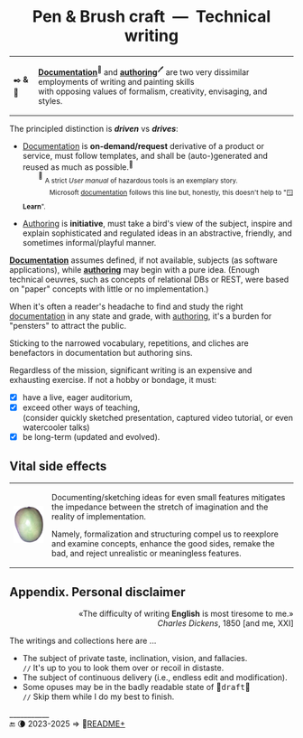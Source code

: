 <h1 align="center">Pen & Brush craft&nbsp;&nbsp;&mdash;&nbsp;&nbsp;Technical writing</h1>

<table width="80%" align="center"><tr></tr><tr><td>

✒️&thinsp;**&**&thinsp;🎨
  
</td><td>

[__Documentation__](README+/tech_docu.md)<sup>📄</sup> and [__authoring__](README+/tech-authoring.md)<sup>🖊️</sup> are two very dissimilar employments of writing and painting skills<br />
with opposing values of formalism, creativity, envisaging, and styles.

</td></tr></table>

The principled distinction is __*driven*__ vs __*drives*__:

* <ins>Documentation</ins> is **on-demand/request** derivative of a product or service, must follow templates, and shall be (auto-)generated and reused as much as possible.<sup>📖</sup>\
&nbsp;&nbsp;&nbsp;&nbsp;&nbsp;&nbsp;&nbsp;<sup>📖</sup> <sub>A strict _User manual_ of hazardous tools is an exemplary story.</sub>\
&nbsp;&nbsp;&nbsp;&nbsp;&nbsp;&nbsp;&nbsp;&nbsp;&nbsp;&nbsp;&nbsp;&nbsp;<sub>Microsoft [documentation](https://learn.microsoft.com/) follows this line but, honestly, this doesn't help to "🪟<b>Learn</b>".</docu>

* <ins>Authoring</ins> is **initiative**, must take a bird's view of the subject, inspire and explain sophisticated and regulated ideas in an abstractive, friendly, and sometimes informal/playful manner.

<ins>**Documentation**</ins> assumes defined, if not available, subjects (as software applications), while <ins>**authoring**</ins> may begin with a pure idea. (Enough technical oeuvres, such as concepts of relational DBs or REST, were based on "paper" concepts with little or no implementation.)

When it's often a reader's headache to find and study the right <ins>documentation</ins> in any state and grade, with <ins>authoring</ins>, it's a burden for "pensters" to attract the public. 

Sticking to the narrowed vocabulary, repetitions, and cliches are benefactors in documentation but authoring sins.

Regardless of the mission, significant writing is an expensive and exhausting exercise. If not a hobby or bondage, it must:

+ [x] have a live, eager auditorium,
+ [x] exceed other ways of teaching,\
(consider quickly sketched presentation, captured video tutorial, or even watercooler talks)
+ [x] be long-term (updated and evolved).

## Vital side effects

<table><tr><td><picture><img alt="&nbsp;Mango fruit" src="../_rsc/_img/photo/nat/mango/red_on_transparent-500px.png" width="200px"/></picture></td><td>

Documenting/sketching ideas for even small features mitigates the impedance between the stretch of imagination and the reality of implementation. 

Namely, formalization and structuring compel us to reexplore and examine concepts, enhance the good sides, remake the bad, and reject unrealistic or meaningless features. 
  
</td></tr></table>

## Appendix. Personal disclaimer

<p align="right" title="&nbsp;... My God! If only we could write this beautiful language of France at all times!&#010;&#013;Letter to John Foster (7 July 1850)" >
  «The difficulty of writing <b>English</b> is most tiresome to me.»<br />
<i>Charles Dickens</i>, 1850 [and me, XXI]</p>

The writings and collections here are ...

* The subject of private taste, inclination, vision, and fallacies.\
`//` It's up to you to look them over or recoil in distaste.
* The subject of continuous delivery (i.e., endless edit and modification).
* Some opuses may be in the badly readable state of 🚧<samp>draft</samp>🐝\
`//` Skip them while I do my best to finish.

\___________\
🔚 🌘 2023-2025 &rArr; 📂[README+](README+)
